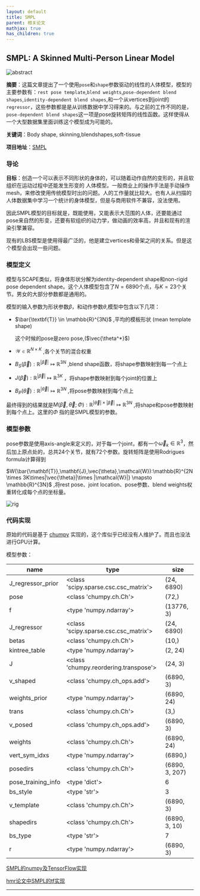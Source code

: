 ```yaml
---
layout: default
title: SMPL
parent: 相关论文
mathjax: true
has_children: true
---
```


## SMPL: A Skinned Multi-Person Linear Model

![abstract](assets/1539784197807.png)


**摘要**：这篇文章提出了一个使用`pose`和`shape`参数驱动的线性的人体模型，模型的主要参数有：`rest pose template`,`blend weights`,`pose-dependent blend shapes`,`identity-dependent blend shapes`,和一个从vertices到joint的`regressor`，这些参数都是是从训练数据中学习得来的。与之前的工作不同的是，`pose-dependent blend shapes`这一项是pose旋转矩阵的线性函数。这样使得从一个大型数据集里面训练这个模型成为可能的。

**关键词**：Body shape, skinning,blendshapes,soft-tissue

**项目地址**：[SMPL](http://smpl.is.tue.mpg.de/)

### 导论

**目标**：创造一个可以表示不同形状的身体的，可以随着动作自然的变形的，并且软组织在运动过程中还能发生形变的 人体模型。一般商业上的操作手法是手动操作mesh，来修改使用传统模型时出的问题。人的工作量就比较大。也有人从扫描的人体数据集中学习一个统计的身体模型，但是与商用软件不兼容，没法使用。

因此SMPL模型的目标就是，既能使用，又能表示大范围的人体，还要能通过pose来自然的形变，还要有软组织的动力学，做动画的效率高，并且和现有的渲染引擎兼容。

现有的LBS模型是使用得最广泛的，他是建立vertices和骨架之间的关系。但是这个模型会出现一些问题。

### 模型定义

模型与SCAPE类似，将身体形状分解为identity-dependent shape和non-rigid pose dependent shape。这个人体模型包含了$N=6890$个点，与$K=23$个关节。男女的大部分参数都是通用的。

模型的输入参数为形状参数$\beta$，和动作参数$\theta$,模型中包含以下几项：

- $\bar{\textbf{T}} \in \mathbb{R}^{3N}$ ,平均的模板形状 (mean template shape)

  这个时候的pose是zero pose,($\vec{\theta^*}$)

- $\mathcal{W}\in \mathbb{R}^{N\times K}$ ,各个关节的混合权重

- $B_S(\vec{\beta}):\mathbb{R}^{|\vec{\beta}|} \mapsto \mathbb{R}^{3N}$ ,blend shape函数，将shape参数映射到每一个点上

- $J(\vec{\beta}):\mathbb{R}^{|\vec{\beta}|} \mapsto \mathbb{R}^{3K}$ ，将shape参数映射到每个joint的位置上

- $B_P(\vec{\theta}):\mathbb{R}^{|\vec{\theta}|} \mapsto \mathbb{R}^{3N}$ ,将pose参数映射到每个点上

最终得到的结果就是$M(\vec{\beta},\vec{\theta};\Phi):\mathbb{R}^{|\vec{\theta}|\times |\vec{\beta}|} \mapsto \mathbb{R}^{3N}$ ,将shape和pose参数映射到每个点上。这里的$\Phi$ 指的是SMPL模型的参数。

### 模型参数

pose参数是使用axis-angle来定义的，对于每一个joint，都有一个$\vec{\omega}_k\in \mathbb{R}^3$，然后加上原点处的，总共24个关节，就有72个参数。旋转矩阵是使用Rodrigues formula计算得到

$W(\bar{\mathbf{T}},\mathbf{J},\vec{\theta},\mathcal{W}):\mathbb{R}^{2N\times 3K\times|\vec{\theta}|\times |\mathcal{W}|} \mapsto \mathbb{R}^{3N}$ ,将rest pose、joint location、pose参数、blend weights权重转化成每个点的坐标量。

![rig](assets/1539784149245.png)



### 代码实现

原始的代码是基于 [chumpy](https://github.com/mattloper/chumpy) 实现的，这个库似乎已经没有人维护了。而且也没法进行GPU计算。

模型参数：

| name | type | size|
| --- | --- | --- |
| J_regressor_prior     | <class 'scipy.sparse.csc.csc_matrix'>     | (24, 6890)|
| pose                  | <class 'chumpy.ch.Ch'>                    | (72,)|
| f                     | <type 'numpy.ndarray'>                    | (13776, 3)|
| J_regressor           | <class 'scipy.sparse.csc.csc_matrix'>     | (24, 6890)|
| betas                 | <class 'chumpy.ch.Ch'>                    | (10,)|
| kintree_table         | <type 'numpy.ndarray'>                    | (2, 24)|
| J                     | <class 'chumpy.reordering.transpose'>     | (24, 3)|
| v_shaped              | <class 'chumpy.ch_ops.add'>               | (6890, 3)|
| weights_prior         | <type 'numpy.ndarray'>                    | (6890, 24)|
| trans                 | <class 'chumpy.ch.Ch'>                    | (3,)|
| v_posed               | <class 'chumpy.ch_ops.add'>               | (6890, 3)|
| weights               | <class 'chumpy.ch.Ch'>                    | (6890, 24)|
| vert_sym_idxs         | <type 'numpy.ndarray'>                    | (6890,)|
| posedirs              | <class 'chumpy.ch.Ch'>                    | (6890, 3, 207)|
| pose_training_info    | <type 'dict'>                             | 6|
| bs_style              | <type 'str'>                              | 3|
| v_template            | <class 'chumpy.ch.Ch'>                    | (6890, 3)|
| shapedirs             | <class 'chumpy.ch.Ch'>                    | (6890, 3, 10)|
| bs_type               | <type 'str'>                              | 7 |
| r                     | <type 'numpy.ndarray'>                    | (6890, 3) |


[SMPL的numpy及TensorFlow实现](https://github.com/CalciferZh/SMPL)

[hmr论文中SMPL的tf实现](https://github.com/blzq/tf_smpl)
****